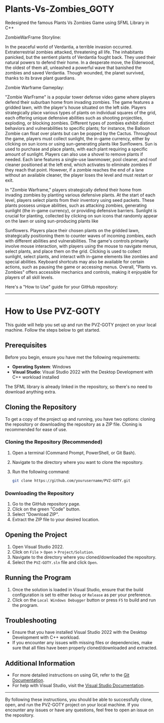 # Plants-Vs-Zombies_GOTY

Redesigned the famous Plants Vs Zombies Game using SFML Library in C++

ZombieWarFrame Storyline:

In the peaceful world of Verdantia, a terrible invasion occurred. Extraterrestrial zombies attacked,
threatening all life. The inhabitants panicked, but the sentient plants of Verdantia fought back. They
used their natural powers to defend their home. In a desperate move, the Elderwood, the oldest
of them all, unleashed a powerful wave that banished the zombies and saved Verdantia. Though
wounded, the planet survived, thanks to its brave plant guardians.

Zombie Warframe Gameplay:

"Zombie WarFrame" is a popular tower defense video game where players defend their suburban
home from invading zombies. The game features a gridded lawn, with the player's house situated
on the left side. Players strategically place various types of plants on individual squares of the grid,
each offering unique defensive abilities such as shooting projectiles, exploding, or blocking
zombies. Different types of zombies exhibit distinct behaviors and vulnerabilities to specific plants;
for instance, the Balloon Zombie can float over plants but can be popped by the Cactus.
Throughout the game, players must collect sunlight, the in-game currency, either by clicking on
sun icons or using sun-generating plants like Sunflowers. Sun is used to purchase and place plants,
with each plant requiring a specific amount of sunlight. Players can also use a shovel to remove
plants if needed. Each lane features a single-use lawnmower, pool cleaner, and roof cleaner
positioned at the left end, which activates to eliminate zombies if they reach that point. However,
if a zombie reaches the end of a lane without an available cleaner, the player loses the level and
must restart or exit.

In "Zombie Warframe," players strategically defend their home from invading zombies by planting
various defensive plants. At the start of each level, players select plants from their inventory using
seed packets. These plants possess unique abilities, such as attacking zombies, generating sunlight
(the in-game currency), or providing defensive barriers. Sunlight is crucial for planting, collected
by clicking on sun icons that randomly appear on the lawn or using sun-producing plants like

Sunflowers. Players place their chosen plants on the gridded lawn, strategically positioning them
to counter waves of incoming zombies, each with different abilities and vulnerabilities. The game's
controls primarily involve mouse interaction, with players using the mouse to navigate menus,
select plants, and place them on the grid. Clicking is used to collect sunlight, select plants, and
interact with in-game elements like zombies and special abilities. Keyboard shortcuts may also be
available for certain actions, such as pausing the game or accessing menus. Overall, "Plants vs.
Zombies" offers accessible mechanics and controls, making it enjoyable for players of all skill levels.

Here's a "How to Use" guide for your GitHub repository:

---

# How to Use PVZ-GOTY

This guide will help you set up and run the PVZ-GOTY project on your local machine. Follow the steps below to get started.

## Prerequisites

Before you begin, ensure you have met the following requirements:

- **Operating System**: Windows
- **Visual Studio**: Visual Studio 2022 with the Desktop Development with C++ workload installed

The SFML library is already linked in the repository, so there's no need to download anything extra.

## Cloning the Repository

To get a copy of the project up and running, you have two options: cloning the repository or downloading the repository as a ZIP file. Cloning is recommended for ease of use.

### Cloning the Repository (Recommended)

1. Open a terminal (Command Prompt, PowerShell, or Git Bash).
2. Navigate to the directory where you want to clone the repository.
3. Run the following command:

   ```bash
   git clone https://github.com/yourusername/PVZ-GOTY.git
   ```

### Downloading the Repository

1. Go to the GitHub repository page.
2. Click on the green "Code" button.
3. Select "Download ZIP".
4. Extract the ZIP file to your desired location.

## Opening the Project

1. Open Visual Studio 2022.
2. Click on `File` > `Open` > `Project/Solution`.
3. Navigate to the directory where you cloned/downloaded the repository.
4. Select the `PVZ-GOTY.sln` file and click `Open`.

## Running the Program

1. Once the solution is loaded in Visual Studio, ensure that the build configuration is set to either `Debug` or `Release` as per your preference.
2. Click on the `Local Windows Debugger` button or press `F5` to build and run the program.

## Troubleshooting

- Ensure that you have installed Visual Studio 2022 with the Desktop Development with C++ workload.
- If you encounter any issues with missing files or dependencies, make sure that all files have been properly cloned/downloaded and extracted.

## Additional Information

- For more detailed instructions on using Git, refer to the [Git Documentation](https://git-scm.com/doc).
- For help with Visual Studio, visit the [Visual Studio Documentation](https://docs.microsoft.com/en-us/visualstudio/).

---

By following these instructions, you should be able to successfully clone, open, and run the PVZ-GOTY project on your local machine. If you encounter any issues or have any questions, feel free to open an issue on the repository.


